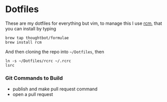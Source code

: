 # Dotfiles

These are my dotfiles for everything but vim,
to manage this I use [rcm](https://github.com/thoughtbot/rcm), that you can install by typing

```
brew tap thoughtbot/formulae
brew install rcm
```

And then cloning the repo into `~/Dotfiles`, then

```
ln -s ~/Dotfiles/rcrc ~/.rcrc
lsrc
```

### Git Commands to Build

- publish and make pull request command
- open a pull request

